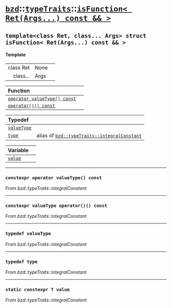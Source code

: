 # [`bzd`](../../../index.md)::[`typeTraits`](../../index.md)::[`isFunction< Ret(Args...) const && >`](../index.md)

## `template<class Ret, class... Args> struct isFunction< Ret(Args...) const && >`

#### Template
||||
|---:|:---|:---|
|class Ret|None||
|class...|Args||

|Function||
|:---|:---|
|[`operator valueType() const`](./index.md)||
|[`operator()() const`](./index.md)||

|Typedef||
|:---|:---|
|[`valueType`](./index.md)||
|[`type`](./index.md)|alias of [`bzd::typeTraits::integralConstant`](../integralconstant/index.md)|

|Variable||
|:---|:---|
|[`value`](./index.md)||
------
### `constexpr operator valueType() const`
*From bzd::typeTraits::integralConstant*


------
### `constexpr valueType operator()() const`
*From bzd::typeTraits::integralConstant*


------
### `typedef valueType`
*From bzd::typeTraits::integralConstant*


------
### `typedef type`
*From bzd::typeTraits::integralConstant*


------
### `static constexpr T value`
*From bzd::typeTraits::integralConstant*


